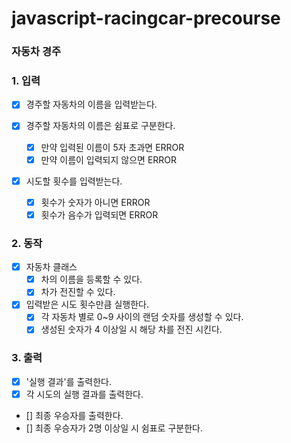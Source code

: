 # javascript-racingcar-precourse

### 자동차 경주

### 1. 입력

- [x] 경주할 자동차의 이름을 입력받는다.
- [x] 경주할 자동차의 이름은 쉼표로 구분한다.

  - [x] 만약 입력된 이름이 5자 초과면 ERROR
  - [x] 만약 이름이 입력되지 않으면 ERROR

- [x] 시도할 횟수를 입력받는다.
  - [x] 횟수가 숫자가 아니면 ERROR
  - [x] 횟수가 음수가 입력되면 ERROR

### 2. 동작

- [x] 자동차 클래스
  - [x] 차의 이름을 등록할 수 있다.
  - [x] 차가 전진할 수 있다.
- [x] 입력받은 시도 횟수만큼 실행한다.
  - [x] 각 자동차 별로 0~9 사이의 랜덤 숫자를 생성할 수 있다.
  - [x] 생성된 숫자가 4 이상일 시 해당 차를 전진 시킨다.

### 3. 출력

- [x] '실행 결과'를 출력한다.
- [x] 각 시도의 실행 결과를 출력한다.

- [] 최종 우승자를 출력한다.
- [] 최종 우승자가 2명 이상일 시 쉼표로 구분한다.
